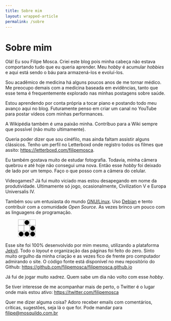 ```yaml
---
title: Sobre mim
layout: wrapped-article
permalink: /sobre
---
```


# Sobre mim

Olá! Eu sou Filipe Mosca. Criei este blog pois minha cabeça não estava comportando tudo que eu queria aprender. Meu *hobby* é acumular *hobbies* e aqui está sendo o báu para armazená-los e evoluí-los.

Sou acadêmico de medicina há alguns poucos anos de me tornar médico. Me preocupo demais com a medicina baseada em evidências, tanto que esse tema é frequentemente explorado nas minhas postagens sobre saúde.

Estou aprendendo por conta própria a tocar piano e postando todo meu avanço aqui no blog. Futuramente penso em criar um canal no YouTube para postar vídeos com minhas performances.

A Wikipédia também é uma paixão minha. Contríbuo para a Wiki sempre que possível (não muito ultimamente).

Queria poder dizer que sou cinéfilo, mas ainda faltam assistir alguns clássicos. Tenho um perfil no Letterboxd onde registro todos os filmes que assito: <https://letterboxd.com/filipemosca>.

Eu também gostava muito de estudar fotografia. Todavia, minha câmera quebrou e até hoje não consegui uma nova. Então esse *hobby* foi deixado de lado por um tempo. Faço o que posso com a câmera do celular.

Videogames? Já fui muito viciado mas estou desapegando em nome da produtividade. Ultimamente só jogo, ocasionalmente, Civilization V e Europa Universalis IV.

Também sou um entusiasta do mundo [GNU/Linux](https://pt.wikipedia.org/wiki/GNU/Linux). Uso [Debian](https://pt.wikipedia.org/wiki/Debian) e tento contribuir com a comunidade *Open Source*. As vezes brinco um pouco com as linguagens de programação.

<figure>
<a href='http://www.catb.org/hacker-emblem/'>
<img src='/assets/images/glider.png' alt='hacker emblem' /></a>
</figure>

Esse site foi 100% desenvolvido por mim mesmo, utilizando a plataforma [Jekyll](https://jekyllrb.com/). Todo o *layout* e organização das páginas foi feito do zero. Sinto muito orgulho da minha criação e as vezes fico de frente pro computador admirando o site. O código fonte está disponível no meu repositório do Github: <https://github.com/filipemosca/filipemosca.github.io>

Já fui de jogar muito xadrez. Quem sabe um dia não volto com esse *hobby*.

Se tiver interesse de me acompanhar mais de perto, o Twitter é o lugar onde mais estou ativo: <https://twitter.com/filipemosca>

Quer me dizer alguma coisa? Adoro receber emails com comentários, críticas, sugestões, seja lá o que for. Pode mandar para <filipe@mosquildo.com.br>

<!-- ## Lendo

<figure>
    <img src="/assets/images/reading/rapido-e-devagar.jpg" alt="Capa do livro que estou lendo">
    <figcaption>Game of Thrones</figcaption>
</figure> -->


